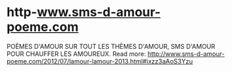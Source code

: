 # http-www.sms-d-amour-poeme.com
POÈMES D'AMOUR SUR TOUT LES THÈMES D'AMOUR, SMS D'AMOUR POUR CHAUFFER LES AMOUREUX.    Read more: http://www.sms-d-amour-poeme.com/2012/07/lamour-lamour-2013.html#ixzz3aAoS3Yzu

